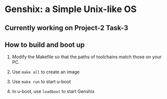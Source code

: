 # Genshix: a Simple Unix-like OS

## Currently working on Project-2 Task-3

## How to build and boot up

1. Modify the Makefile so that the paths of toolchains match those on your PC.

2. Use `make all` to create an image

3. Use `make run` to start u-boot

4. In u-boot, use `loadboot` to start Genshix
